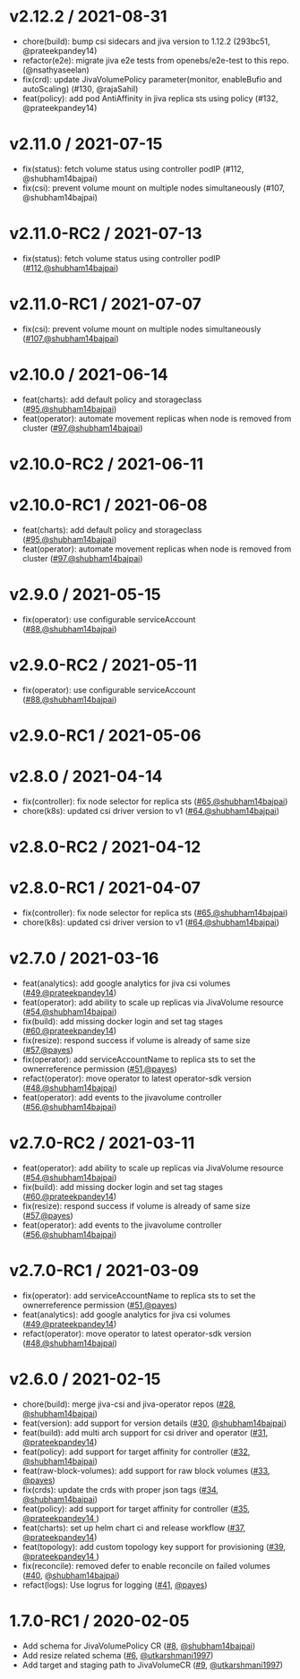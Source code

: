 v2.12.2 / 2021-08-31
========================
* chore(build): bump csi sidecars and jiva version to 1.12.2 (293bc51, @prateekpandey14)
* refactor(e2e): migrate jiva e2e tests from openebs/e2e-test to this repo. (@nsathyaseelan)
* fix(crd): update JivaVolumePolicy parameter(monitor, enableBufio and autoScaling)  (#130, @rajaSahil)
* feat(policy): add pod AntiAffinity in jiva replica sts using policy (#132, @prateekpandey14)

v2.11.0 / 2021-07-15
========================
* fix(status): fetch volume status using controller podIP (#112, @shubham14bajpai)
* fix(csi): prevent volume mount on multiple nodes simultaneously (#107, @shubham14bajpai)

v2.11.0-RC2 / 2021-07-13
========================
* fix(status): fetch volume status using controller podIP ([#112](https://github.com/openebs/jiva-operator/pull/112),[@shubham14bajpai](https://github.com/shubham14bajpai))


v2.11.0-RC1 / 2021-07-07
========================
* fix(csi): prevent volume mount on multiple nodes simultaneously ([#107](https://github.com/openebs/jiva-operator/pull/107),[@shubham14bajpai](https://github.com/shubham14bajpai))


v2.10.0 / 2021-06-14
========================
* feat(charts): add default policy and storageclass ([#95](https://github.com/openebs/jiva-operator/pull/95),[@shubham14bajpai](https://github.com/shubham14bajpai))
* feat(operator): automate movement replicas when node is removed from cluster ([#97](https://github.com/openebs/jiva-operator/pull/97),[@shubham14bajpai](https://github.com/shubham14bajpai))


v2.10.0-RC2 / 2021-06-11
========================


v2.10.0-RC1 / 2021-06-08
========================
* feat(charts): add default policy and storageclass ([#95](https://github.com/openebs/jiva-operator/pull/95),[@shubham14bajpai](https://github.com/shubham14bajpai))
* feat(operator): automate movement replicas when node is removed from cluster ([#97](https://github.com/openebs/jiva-operator/pull/97),[@shubham14bajpai](https://github.com/shubham14bajpai))

v2.9.0 / 2021-05-15
========================
* fix(operator): use configurable serviceAccount ([#88](https://github.com/openebs/jiva-operator/pull/88),[@shubham14bajpai](https://github.com/shubham14bajpai))


v2.9.0-RC2 / 2021-05-11
========================
* fix(operator): use configurable serviceAccount ([#88](https://github.com/openebs/jiva-operator/pull/88),[@shubham14bajpai](https://github.com/shubham14bajpai))


v2.9.0-RC1 / 2021-05-06
========================


v2.8.0 / 2021-04-14
========================

* fix(controller): fix node selector for replica sts ([#65](https://github.com//pull/65),[@shubham14bajpai](https://github.com/shubham14bajpai))
* chore(k8s): updated csi driver version to v1 ([#64](https://github.com//pull/64),[@shubham14bajpai](https://github.com/shubham14bajpai))

v2.8.0-RC2 / 2021-04-12
========================

v2.8.0-RC1 / 2021-04-07
========================

* fix(controller): fix node selector for replica sts ([#65](https://github.com//pull/65),[@shubham14bajpai](https://github.com/shubham14bajpai))
* chore(k8s): updated csi driver version to v1 ([#64](https://github.com//pull/64),[@shubham14bajpai](https://github.com/shubham14bajpai))

v2.7.0 / 2021-03-16
========================

 * feat(analytics): add google analytics for jiva csi volumes ([#49](https://github.com//pull/49),[@prateekpandey14](https://github.com/prateekpandey14))
 * feat(operator): add ability to scale up replicas via JivaVolume resource ([#54](https://github.com//pull/54),[@shubham14bajpai](https://github.com/shubham14bajpai))
 * fix(build): add missing docker login and set tag stages ([#60](https://github.com//pull/60),[@prateekpandey14](https://github.com/prateekpandey14))
 * fix(resize): respond success if volume is already of same size ([#57](https://github.com//pull/57),[@payes](https://github.com/payes))
 * fix(operator): add serviceAccountName to replica sts to set the ownerreference permission ([#51](https://github.com//pull/51),[@payes](https://github.com/payes))
 * refact(operator): move operator to latest operator-sdk version ([#48](https://github.com//pull/48),[@shubham14bajpai](https://github.com/shubham14bajpai))
 * feat(operator): add events to the jivavolume controller ([#56](https://github.com//pull/56),[@shubham14bajpai](https://github.com/shubham14bajpai))

v2.7.0-RC2 / 2021-03-11
========================

 * feat(operator): add ability to scale up replicas via JivaVolume resource ([#54](https://github.com//pull/54),[@shubham14bajpai](https://github.com/shubham14bajpai))
 * fix(build): add missing docker login and set tag stages ([#60](https://github.com//pull/60),[@prateekpandey14](https://github.com/prateekpandey14))
 * fix(resize): respond success if volume is already of same size ([#57](https://github.com//pull/57),[@payes](https://github.com/payes))
 * feat(operator): add events to the jivavolume controller ([#56](https://github.com//pull/56),[@shubham14bajpai](https://github.com/shubham14bajpai))

v2.7.0-RC1 / 2021-03-09
========================

 * fix(operator): add serviceAccountName to replica sts to set the ownerreference permission ([#51](https://github.com//pull/51),[@payes](https://github.com/payes))
 * feat(analytics): add google analytics for jiva csi volumes ([#49](https://github.com//pull/49),[@prateekpandey14](https://github.com/prateekpandey14))
 * refact(operator): move operator to latest operator-sdk version ([#48](https://github.com//pull/48),[@shubham14bajpai](https://github.com/shubham14bajpai))

v2.6.0 / 2021-02-15
========================

  *  chore(build): merge jiva-csi and jiva-operator repos ([#28](https://www.github.com/openebs/jiva-operator#28), [@shubham14bajpai](https://github.com/shubham14bajpai))
  *  feat(version): add support for version details ([#30](https://www.github.com/openebs/jiva-operator#30), [@shubham14bajpai](https://github.com/shubham14bajpai))
  *  feat(build): add multi arch support for csi driver and operator ([#31](https://www.github.com/openebs/jiva-operator#28), [@prateekpandey14](https://github.com/prateekpandey14))
  *  feat(policy): add support for target affinity for controller ([#32](https://www.github.com/openebs/jiva-operator#32), [@shubham14bajpai](https://github.com/shubham14bajpai))
  *  feat(raw-block-volumes): add support for raw block volumes ([#33](https://www.github.com/openebs/jiva-operator#33), [@payes](https://github.com/payes))
  *  fix(crds): update the crds with proper json tags ([#34](https://www.github.com/openebs/jiva-operator#34), [@shubham14bajpai](https://github.com/shubham14bajpai))
  *  feat(policy): add support for target affinity for controller ([#35](https://www.github.com/openebs/jiva-operator#35), [@prateekpandey14 ](https://github.com/prateekpandey14))
  *  feat(charts): set up helm chart ci and release workflow ([#37](https://www.github.com/openebs/jiva-operator#37), [@prateekpandey14](https://github.com/prateekpandey14))
  *  feat(topology): add custom topology key support for provisioning ([#39](https://www.github.com/openebs/jiva-operator#39), [@prateekpandey14 ](https://github.com/prateekpandey14))
  *   fix(reconcile): removed defer to enable reconcile on failed volumes ([#40](https://www.github.com/openebs/jiva-operator#40), [@shubham14bajpai](https://github.com/shubham14bajpai))
  *   refact(logs): Use logrus for logging ([#41](https://www.github.com/openebs/jiva-operator#41), [@payes](https://github.com/payes))

1.7.0-RC1 / 2020-02-05
========================

  *  Add schema for JivaVolumePolicy CR ([#8](https://www.github.com/openebs/jiva-operator#8), [@shubham14bajpai](https://github.com/shubham14bajpai))
  *  Add resize related schema ([#6](https://www.github.com/openebs/jiva-operator#6), [@utkarshmani1997](https://github.com/utkarshmani1997))
  *  Add target and staging path to JivaVolumeCR ([#9](https://www.github.com/openebs/jiva-operator#9), [@utkarshmani1997](https://github.com/utkarshmani1997))
